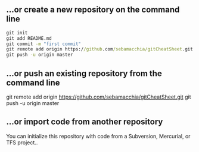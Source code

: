 ## …or create a new repository on the command line
```bat
git init
git add README.md
git commit -m "first commit"
git remote add origin https://github.com/sebamacchia/gitCheatSheet.git
git push -u origin master
```

## …or push an existing repository from the command line
git remote add origin https://github.com/sebamacchia/gitCheatSheet.git
git push -u origin master

## …or import code from another repository
You can initialize this repository with code from a Subversion, Mercurial, or TFS project..

